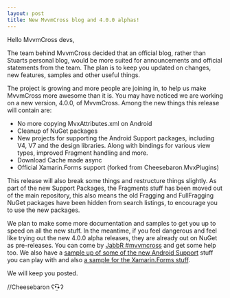 ```yaml
---
layout: post
title: New MvvmCross blog and 4.0.0 alphas!
---
```


Hello MvvmCross devs,

The team behind MvvmCross decided that an official blog, rather than Stuarts personal blog, would be
more suited for announcements and official statements from the team. The plan is to keep you updated
on changes, new features, samples and other useful things.

The project is growing and more people are joining in, to help us make MvvmCross more awesome than
it is. You may have noticed we are working on a new version, 4.0.0, of MvvmCross. Among the new things
this release will contain are:

 - No more copying MvxAttributes.xml on Android
 - Cleanup of NuGet packages
 - New projects for supporting the Android Support packages, including V4, V7 and the design libraries. Along with bindings for various view types, improved Fragment handling and more.
 - Download Cache made async
 - Official Xamarin.Forms support (forked from Cheesebaron.MvxPlugins)

This release will also break some things and restructure things slightly. As part of the new Support Packages, the Fragments stuff has been moved out of the main repository, this also means the old Fragging and FullFragging NuGet packages have been hidden from search listings, to encourage you to use the new packages.

We plan to make some more documentation and samples to get you up to speed on all the new stuff. In the meantime, if you feel dangerous and feel like trying out the new 4.0.0 alpha releases, they are already out on NuGet as pre-releases. You can come by [JabbR #mvvmcross](https://jabbr.net/#/rooms/mvvmcross) and get some help too. We also have a [sample up of some of the new Android Support](https://github.com/MvvmCross/MvvmCross-AndroidSupport/tree/master/Samples) stuff you can play with and also [a sample for the Xamarin.Forms stuff](https://github.com/MvvmCross/MvvmCross-Forms/tree/master/Samples).

We will keep you posted.

//Cheesebaron ʕ•̫͡•ʔ
